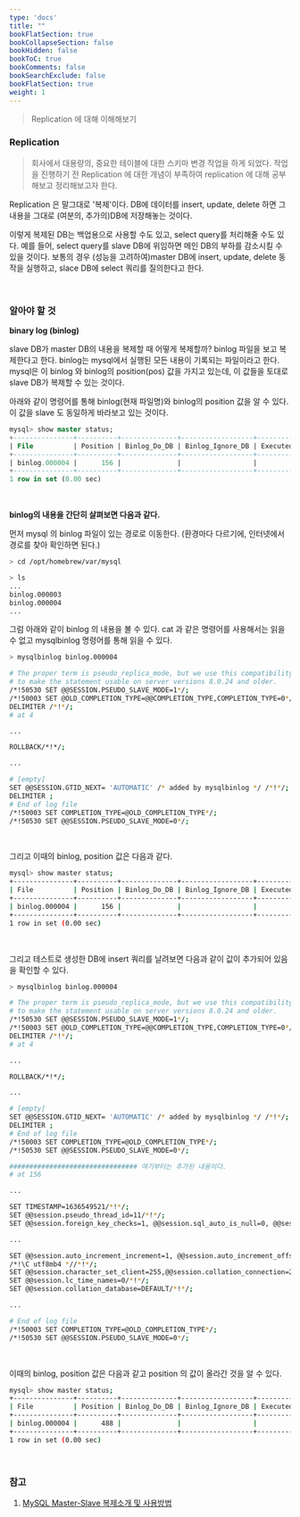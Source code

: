 ```yaml
---
type: 'docs'
title: ""
bookFlatSection: true
bookCollapseSection: false
bookHidden: false
bookToC: true
bookComments: false
bookSearchExclude: false
bookFlatSection: true
weight: 1
---
```


> Replication 에 대해 이해해보기

### Replication

> 회사에서 대용량의, 중요한 테이블에 대한 스키마 변경 작업을 하게 되었다. 작업을 진행하기 전 Replication 에 대한 개념이 부족하여 replication 에 대해 공부해보고 정리해보고자 한다.

Replication 은 말그대로 '복제'이다. DB에 데이터를 insert, update, delete 하면 그 내용을 그대로 (여분의, 추가의)DB에 저장해놓는 것이다.

이렇게 복제된 DB는 백업용으로 사용할 수도 있고, select query를 처리해줄 수도 있다. 예를 들어, select query를 slave DB에 위임하면 메인 DB의 부하를 감소시킬 수 있을 것이다.
보통의 경우 (성능을 고려하여)master DB에 insert, update, delete 동작을 실행하고, slace DB에 select 쿼리를 질의한다고 한다. 

<br>

### 알아야 할 것

**binary log (binlog)**

slave DB가 master DB의 내용을 복제할 때 어떻게 복제할까? binlog 파일을 보고 복제한다고 한다. binlog는 mysql에서 실행된 모든 내용이 기록되는 파일이라고 한다. mysql은 이 binlog 와 binlog의 position(pos) 값을 가지고 있는데, 이 값들을 토대로 slave DB가 복제할 수 있는 것이다.

아래와 같이 명령어를 통해 binlog(현재 파일명)와 binlog의 position 값을 알 수 있다. 이 값을 slave 도 동일하게 바라보고 있는 것이다.

```sql
mysql> show master status;
+---------------+----------+--------------+------------------+-------------------+
| File          | Position | Binlog_Do_DB | Binlog_Ignore_DB | Executed_Gtid_Set |
+---------------+----------+--------------+------------------+-------------------+
| binlog.000004 |      156 |              |                  |                   |
+---------------+----------+--------------+------------------+-------------------+
1 row in set (0.00 sec)
```

<br>

**binlog의 내용을 간단히 살펴보면 다음과 같다.**

먼저 mysql 의 binlog 파일이 있는 경로로 이동한다. (환경마다 다르기에, 인터넷에서 경로를 찾아 확인하면 된다.)

```sh
> cd /opt/homebrew/var/mysql

> ls
...
binlog.000003
binlog.000004
...
```

그럼 아래와 같이 binlog 의 내용을 볼 수 있다. cat 과 같은 명령어를 사용해서는 읽을 수 없고 mysqlbinlog 명령어를 통해 읽을 수 있다.

```sh
> mysqlbinlog binlog.000004

# The proper term is pseudo_replica_mode, but we use this compatibility alias
# to make the statement usable on server versions 8.0.24 and older.
/*!50530 SET @@SESSION.PSEUDO_SLAVE_MODE=1*/;
/*!50003 SET @OLD_COMPLETION_TYPE=@@COMPLETION_TYPE,COMPLETION_TYPE=0*/;
DELIMITER /*!*/;
# at 4

...

ROLLBACK/*!*/;

...

# [empty]
SET @@SESSION.GTID_NEXT= 'AUTOMATIC' /* added by mysqlbinlog */ /*!*/;
DELIMITER ;
# End of log file
/*!50003 SET COMPLETION_TYPE=@OLD_COMPLETION_TYPE*/;
/*!50530 SET @@SESSION.PSEUDO_SLAVE_MODE=0*/;
```

<br>

그리고 이때의 binlog, position 값은 다음과 같다.

```sh
mysql> show master status;
+---------------+----------+--------------+------------------+-------------------+
| File          | Position | Binlog_Do_DB | Binlog_Ignore_DB | Executed_Gtid_Set |
+---------------+----------+--------------+------------------+-------------------+
| binlog.000004 |      156 |              |                  |                   |
+---------------+----------+--------------+------------------+-------------------+
1 row in set (0.00 sec)
```

<br>

그리고 테스트로 생성한 DB에 insert 쿼리를 날려보면 다음과 같이 값이 추가되어 있음을 확인할 수 있다.

```sh
> mysqlbinlog binlog.000004

# The proper term is pseudo_replica_mode, but we use this compatibility alias
# to make the statement usable on server versions 8.0.24 and older.
/*!50530 SET @@SESSION.PSEUDO_SLAVE_MODE=1*/;
/*!50003 SET @OLD_COMPLETION_TYPE=@@COMPLETION_TYPE,COMPLETION_TYPE=0*/;
DELIMITER /*!*/;
# at 4

...

ROLLBACK/*!*/;

...

# [empty]
SET @@SESSION.GTID_NEXT= 'AUTOMATIC' /* added by mysqlbinlog */ /*!*/;
DELIMITER ;
# End of log file
/*!50003 SET COMPLETION_TYPE=@OLD_COMPLETION_TYPE*/;
/*!50530 SET @@SESSION.PSEUDO_SLAVE_MODE=0*/;

################################ 여기부터는 추가된 내용이다.
# at 156

...

SET TIMESTAMP=1636549521/*!*/;
SET @@session.pseudo_thread_id=11/*!*/;
SET @@session.foreign_key_checks=1, @@session.sql_auto_is_null=0, @@session.unique_checks=1, @@session.autocommit=1/*!*/;

...

SET @@session.auto_increment_increment=1, @@session.auto_increment_offset=1/*!*/;
/*!\C utf8mb4 *//*!*/;
SET @@session.character_set_client=255,@@session.collation_connection=255,@@session.collation_server=255/*!*/;
SET @@session.lc_time_names=0/*!*/;
SET @@session.collation_database=DEFAULT/*!*/;

...

# End of log file
/*!50003 SET COMPLETION_TYPE=@OLD_COMPLETION_TYPE*/;
/*!50530 SET @@SESSION.PSEUDO_SLAVE_MODE=0*/;
```

<br>

이때의 binlog, position 값은 다음과 같고 position 의 값이 올라간 것을 알 수 있다.

```sh
mysql> show master status;
+---------------+----------+--------------+------------------+-------------------+
| File          | Position | Binlog_Do_DB | Binlog_Ignore_DB | Executed_Gtid_Set |
+---------------+----------+--------------+------------------+-------------------+
| binlog.000004 |      488 |              |                  |                   |
+---------------+----------+--------------+------------------+-------------------+
1 row in set (0.00 sec)
```

<br>

### 참고

1. [MySQL Master-Slave 복제소개 및 사용방법](https://myinfrabox.tistory.com/22)